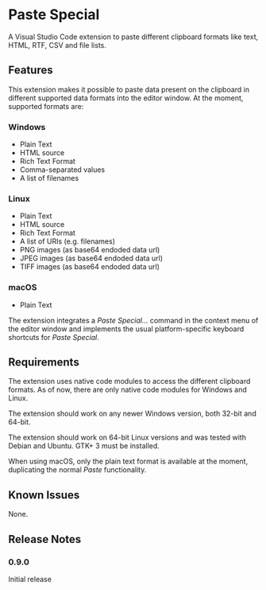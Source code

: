# Paste Special

A Visual Studio Code extension to paste different clipboard formats like text, HTML, RTF, CSV and file lists.

## Features

This extension makes it possible to paste data present on the clipboard in different supported data formats into the editor window.
At the moment, supported formats are:

### Windows
- Plain Text
- HTML source
- Rich Text Format
- Comma-separated values
- A list of filenames

### Linux
- Plain Text
- HTML source
- Rich Text Format
- A list of URIs (e.g. filenames)
- PNG images (as base64 endoded data url)
- JPEG images (as base64 endoded data url) 
- TIFF images (as base64 endoded data url) 

### macOS
- Plain Text

The extension integrates a *Paste Special...* command in the context menu of the editor window 
and implements the usual platform-specific keyboard shortcuts for *Paste Special*.

## Requirements

The extension uses native code modules to access the different clipboard formats. 
As of now, there are only native code modules for Windows and Linux. 

The extension should work on any newer Windows version, both 32-bit and 64-bit. 

The extension should work on 64-bit Linux versions and was tested with Debian and Ubuntu. GTK+ 3 must be installed.

When using macOS, only the plain text format is available at the moment, duplicating the normal *Paste* functionality.

## Known Issues

None. 

## Release Notes

### 0.9.0

Initial release


